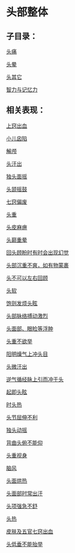 # 头部整体## 子目录：[头痛](https://www.gmzyjc.com/read/biaoxian/cat_头痛.md)[头晕](https://www.gmzyjc.com/read/biaoxian/cat_头晕.md)[头其它](https://www.gmzyjc.com/read/biaoxian/cat_头其它.md)[智力与记忆力](https://www.gmzyjc.com/read/biaoxian/cat_智力与记忆力.md)## 相关表现： [上窍出血](https://www.gmzyjc.com/search/result?wd=上窍出血)[小儿囟陷](https://www.gmzyjc.com/search/result?wd=小儿囟陷)[解颅](https://www.gmzyjc.com/search/result?wd=解颅)[头汗出](https://www.gmzyjc.com/search/result?wd=头汗出)[独头面摇](https://www.gmzyjc.com/search/result?wd=独头面摇)[头颔摇鼓](https://www.gmzyjc.com/search/result?wd=头颔摇鼓)[七窍偏废](https://www.gmzyjc.com/search/result?wd=七窍偏废)[头重](https://www.gmzyjc.com/search/result?wd=头重)[头皮麻痹](https://www.gmzyjc.com/search/result?wd=头皮麻痹)[头巅重晕](https://www.gmzyjc.com/search/result?wd=头巅重晕)[回头顾盼时有时会出现幻觉](https://www.gmzyjc.com/search/result?wd=回头顾盼时有时会出现幻觉)[头部沉重不爽，如有物蒙裹](https://www.gmzyjc.com/search/result?wd=头部沉重不爽，如有物蒙裹)[头不可以左右回顾](https://www.gmzyjc.com/search/result?wd=头不可以左右回顾)[头软](https://www.gmzyjc.com/search/result?wd=头软)[饱则发烦头眩](https://www.gmzyjc.com/search/result?wd=饱则发烦头眩)[头部脉络搏动激烈](https://www.gmzyjc.com/search/result?wd=头部脉络搏动激烈)[头面部、眼睑等浮肿](https://www.gmzyjc.com/search/result?wd=头面部、眼睑等浮肿)[头重不欲举](https://www.gmzyjc.com/search/result?wd=头重不欲举)[阳明燥气上冲头目](https://www.gmzyjc.com/search/result?wd=阳明燥气上冲头目)[头微汗出](https://www.gmzyjc.com/search/result?wd=头微汗出)[逆气循经脉上引而冲于头](https://www.gmzyjc.com/search/result?wd=逆气循经脉上引而冲于头)[起即头眩](https://www.gmzyjc.com/search/result?wd=起即头眩)[时头热](https://www.gmzyjc.com/search/result?wd=时头热)[头节屈伸不利](https://www.gmzyjc.com/search/result?wd=头节屈伸不利)[独头动摇](https://www.gmzyjc.com/search/result?wd=独头动摇)[背曲头俯不能仰](https://www.gmzyjc.com/search/result?wd=背曲头俯不能仰)[头重视身](https://www.gmzyjc.com/search/result?wd=头重视身)[脑风](https://www.gmzyjc.com/search/result?wd=脑风)[头面烘热](https://www.gmzyjc.com/search/result?wd=头面烘热)[头面部时常出汗](https://www.gmzyjc.com/search/result?wd=头面部时常出汗)[头项强急不舒](https://www.gmzyjc.com/search/result?wd=头项强急不舒)[头热](https://www.gmzyjc.com/search/result?wd=头热)[皮肤及五官七窍出血](https://www.gmzyjc.com/search/result?wd=皮肤及五官七窍出血)[头低垂不能抬举](https://www.gmzyjc.com/search/result?wd=头低垂不能抬举)